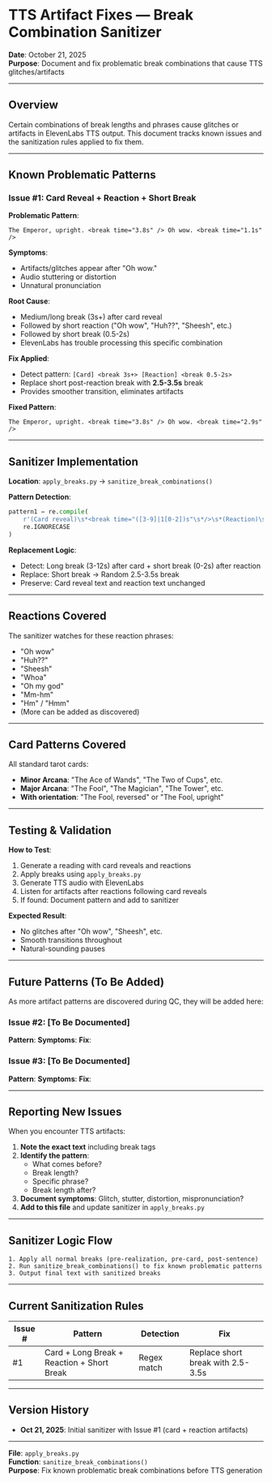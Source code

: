 # TTS Artifact Fixes — Break Combination Sanitizer

**Date**: October 21, 2025  
**Purpose**: Document and fix problematic break combinations that cause TTS glitches/artifacts

---

## Overview

Certain combinations of break lengths and phrases cause glitches or artifacts in ElevenLabs TTS output. This document tracks known issues and the sanitization rules applied to fix them.

---

## Known Problematic Patterns

### **Issue #1: Card Reveal + Reaction + Short Break**

**Problematic Pattern**:
```
The Emperor, upright. <break time="3.8s" /> Oh wow. <break time="1.1s" />
```

**Symptoms**:
- Artifacts/glitches appear after "Oh wow."
- Audio stuttering or distortion
- Unnatural pronunciation

**Root Cause**:
- Medium/long break (3s+) after card reveal
- Followed by short reaction ("Oh wow", "Huh??", "Sheesh", etc.)
- Followed by short break (0.5-2s)
- ElevenLabs has trouble processing this specific combination

**Fix Applied**:
- Detect pattern: `[Card] <break 3s+> [Reaction] <break 0.5-2s>`
- Replace short post-reaction break with **2.5-3.5s** break
- Provides smoother transition, eliminates artifacts

**Fixed Pattern**:
```
The Emperor, upright. <break time="3.8s" /> Oh wow. <break time="2.9s" />
```

---

## Sanitizer Implementation

**Location**: `apply_breaks.py` → `sanitize_break_combinations()`

**Pattern Detection**:
```python
pattern1 = re.compile(
    r'(Card reveal)\s*<break time="([3-9]|1[0-2])s"\s*/>\s*(Reaction)\s*<break time="([0-2])s"\s*/>',
    re.IGNORECASE
)
```

**Replacement Logic**:
- Detect: Long break (3-12s) after card + short break (0-2s) after reaction
- Replace: Short break → Random 2.5-3.5s break
- Preserve: Card reveal text and reaction text unchanged

---

## Reactions Covered

The sanitizer watches for these reaction phrases:
- "Oh wow"
- "Huh??"
- "Sheesh"
- "Whoa"
- "Oh my god"
- "Mm-hm"
- "Hm" / "Hmm"
- (More can be added as discovered)

---

## Card Patterns Covered

All standard tarot cards:
- **Minor Arcana**: "The Ace of Wands", "The Two of Cups", etc.
- **Major Arcana**: "The Fool", "The Magician", "The Tower", etc.
- **With orientation**: "The Fool, reversed" or "The Fool, upright"

---

## Testing & Validation

**How to Test**:
1. Generate a reading with card reveals and reactions
2. Apply breaks using `apply_breaks.py`
3. Generate TTS audio with ElevenLabs
4. Listen for artifacts after reactions following card reveals
5. If found: Document pattern and add to sanitizer

**Expected Result**:
- No glitches after "Oh wow", "Sheesh", etc.
- Smooth transitions throughout
- Natural-sounding pauses

---

## Future Patterns (To Be Added)

As more artifact patterns are discovered during QC, they will be added here:

### **Issue #2**: [To Be Documented]
**Pattern**: 
**Symptoms**: 
**Fix**: 

### **Issue #3**: [To Be Documented]
**Pattern**: 
**Symptoms**: 
**Fix**: 

---

## Reporting New Issues

When you encounter TTS artifacts:

1. **Note the exact text** including break tags
2. **Identify the pattern**:
   - What comes before?
   - Break length?
   - Specific phrase?
   - Break length after?
3. **Document symptoms**: Glitch, stutter, distortion, mispronunciation?
4. **Add to this file** and update sanitizer in `apply_breaks.py`

---

## Sanitizer Logic Flow

```
1. Apply all normal breaks (pre-realization, pre-card, post-sentence)
2. Run sanitize_break_combinations() to fix known problematic patterns
3. Output final text with sanitized breaks
```

---

## Current Sanitization Rules

| Issue # | Pattern | Detection | Fix |
|---------|---------|-----------|-----|
| #1 | Card + Long Break + Reaction + Short Break | Regex match | Replace short break with 2.5-3.5s |

---

## Version History

- **Oct 21, 2025**: Initial sanitizer with Issue #1 (card + reaction artifacts)

---

**File**: `apply_breaks.py`  
**Function**: `sanitize_break_combinations()`  
**Purpose**: Fix known problematic break combinations before TTS generation



